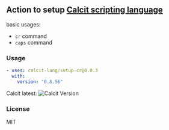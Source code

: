 ## Action to setup [Calcit scripting language](https://calcit-lang.org/)

basic usages:

- `cr` command
- `caps` command

### Usage

```yml
- uses: calcit-lang/setup-cr@0.0.3
  with:
    version: "0.8.56"
```

Calcit latest: ![Calcit Version](https://img.shields.io/github/v/release/calcit-lang/calcit)

### License

MIT
